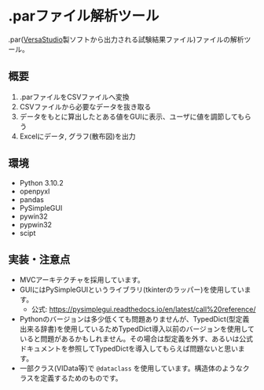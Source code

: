 # .parファイル解析ツール

.par([VersaStudio](https://www.ameteksi.jp/products/software/versastudio-software-jp)製ソフトから出力される試験結果ファイル)ファイルの解析ツール。

## 概要

1. .parファイルをCSVファイルへ変換
2. CSVファイルから必要なデータを抜き取る
3. データをもとに算出したとある値をGUIに表示、ユーザに値を調節してもらう
4. Excelにデータ, グラフ(散布図)を出力

## 環境

- Python 3.10.2
- openpyxl
- pandas
- PySimpleGUI
- pywin32
- pypwin32
- scipt

## 実装・注意点

- MVCアーキテクチャを採用しています。
- GUIにはPySimpleGUIというライブラリ(tkinterのラッパー)を使用しています。
  - 公式: https://pysimplegui.readthedocs.io/en/latest/call%20reference/
- Pythonのバージョンは多少低くても問題ありませんが、TypedDict(型定義出来る辞書)を使用しているためTypedDict導入以前のバージョンを使用していると問題があるかもしれません。その場合は型定義を外す、あるいは公式ドキュメントを参照してTypedDictを導入してもらえば問題ないと思います。
- 一部クラス(VIData等)で `@dataclass` を使用しています。構造体のようなクラスを定義するためのものです。
